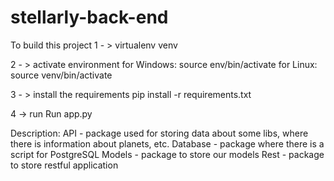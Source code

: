 # stellarly-back-end
To build this project
1 - > virtualenv venv


2 - > activate environment
     for Windows: 
source env/bin/activate
     for Linux:
       source venv/bin/activate
       
       
3 - > install the requirements
    pip install -r requirements.txt
    
    
4 -> run 
    Run app.py
    
    
Description:
API - package used for storing data about some libs, where there is information about planets, etc.
Database - package where there is a script for PostgreSQL
Models - package to store our models
Rest - package to store restful application
